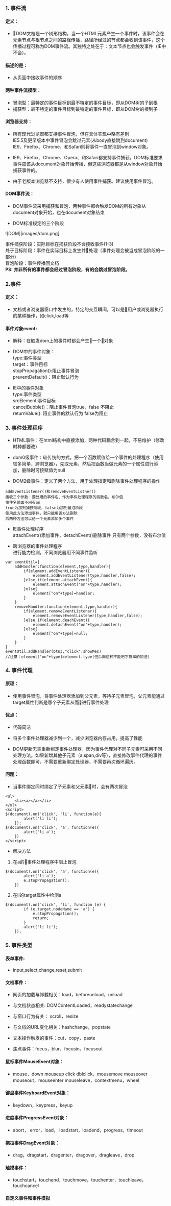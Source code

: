 ### 1. 事件流
#### 定义：
- DOM文档是一个树形结构，当一个HTML元素产生一个事件时，该事件会在元素节点与根节点之间的路径传播，路径所经过的节点都会收到该事件，这个传播过程可称为DOM事件流。其独特之处在于：文本节点也会触发事件（IE中不会）。

#### 描述的是：
- 从页面中接收事件的顺序

#### 两种事件流模型：
- 冒泡型：最特定的事件目标到最不特定的事件目标，即从DOM树的子到根
- 捕获型：最不特定的事件目标到最特定的事件目标，即从DOM树的根到子

#### 浏览器支持：
- 所有现代浏览器都支持事件冒泡，但在具体实现中略有差别  
IE5.5及更早版本中事件冒泡会跳过<html>元素(从body直接跳到document)  
IE9、Firefox、Chrome、和Safari则将事件一直冒泡到window对象。

- IE9、Firefox、Chrome、Opera、和Safari都支持事件捕获。DOM标准要求事件应该从document对象开始传播，但这些浏览器都是从window对象开始捕获事件的。
- 由于老版本浏览器不支持，很少有人使用事件捕获。建议使用事件冒泡。

#### DOM事件流：
- DOM事件流采用捕获和冒泡，两种事件都会触发DOM的所有对象从document对象开始，也在document对象结束

- DOM标准规定的三个阶段 

![DOM][images/dom.png]

事件捕获阶段：实际目标在捕获阶段不会接收事件(1-3)  
处于目标阶段：事件在实际目标上发生并处理（事件处理会被当成冒泡阶段的一部分）  
冒泡阶段：事件传播回文档  
**PS: 并非所有的事件都会经过冒泡阶段，有的会跳过冒泡阶段。**

### 2.事件

#### 定义：
- 文档或者浏览器窗口中发生的，特定的交互瞬间，可以是用户或浏览器执行的某种操作，如click,load等

#### 事件对象event:
- 解释：在触发dom上的事件时都会产生一个对象

- DOM中的事件对象：  
type:事件类型  
target：事件目标  
stopPropagation():阻止事件冒泡  
preventDefault()：阻止默认行为

- IE中的事件对象  
type:事件类型   
srcElement:事件目标  
cancelBubble()：阻止事件冒泡true，false 不阻止  
returnValue(): 阻止事件的默认行为 false为阻止  

### 3. 事件处理程序

- HTML事件：在html结构中直接添加，两种代码耦合到一起，不易维护（修改时种都要改）

- dom0级事件：较传统的方式，把一个函数赋值给一个事件的处理程序（使用较多简单，跨浏览器），先取元素，然后把函数当做元素的一个属性进行添加，删除时可接赋值为null

- DOM2级事件：定义了两个方法，用于处理指定和删除事件处理程序的操作
```
addEventListener()和removeEventListner()
接收三个参数：要处理的事件名、作为事件处理程序的函数名、布尔值
事件名前面不用有on
true为加到捕获阶段，false为加到冒泡阶段
使用此方法添加事件，就只能用该方法删除
后两种方法可以给一个元素添加多个事件
```
- IE事件处理程序  
attachEvent()添加事件，detachEvent()删除事件
只有两个参数，没有布尔值

- 跨浏览器的事件处理程序  
进行能力检测，不同浏览器用不同事件监听
```
var eventUtil={
	addHandler:function(element,type,handler){
		if(element.addEventListener){
			element.addEventListener(type,handler,false);
		}else if(element.attachEvent){
			element.attachEvent("on"+type,handler);
		}else{
			element["on"+type]=handler;
		}
	}
	removeHandler:function(element,type,handler){
		if(element.removeEventListener){
			element.removeEventListener(type,handler,false);
		}else if(element.deachEvent){
			element.detachEvent("on"+type,handler);
		}else{
			element["on"+type]=null;
		}
	}
}
eventUtil.addHandler(btn3,"click",showMes)
//注意：element["on"+type]=element.type(但后面这种不能用字符串的加法)
```

### 4. 事件代理
#### 原理：
- 使用事件冒泡，将事件处理器添加到父元素，等待子元素冒泡，父元素能通过target属性判断是哪个子元素从而进行事件处理

#### 优点：
- 代码简洁
- 将多个事件处理器减少到一个，减少浏览器内存占用，提高了性能  

- DOM更新无需重新绑定事件处理器，因为事件代理对不同子元素可采用不同处理方法。如果新增其他子元素（a,span,div等），直接修改事件代理的事件处理函数即可，不需要重新绑定处理器，不需要再次循环遍历。

#### 问题：
- 当事件绑定同时绑定了子元素和父元素时，会有两次冒泡
```
<ul>
    <li><a></a></li>
</ul>
<script>
$(document).on('click', 'li', function(e){
        alert('li li');
    });
$(document).on('click', 'a', function(e){
        alert('li a');
    })
</script>
```
- 解决方法
1. 在a的事件处理程序中阻止冒泡
```
$(document).on('click', 'a', function(e){
        alert('li a');
        e.stopPropagation();
    })
```
2. 在li的target属性中检测a
```
$(document).on('click', 'li', function (e) {
        if (e.target.nodeName == 'a') {
            e.stopPropagation();
            return;
        }
        alert('li li');
    });
```

### 5. 事件类型

#### 表单事件:
- input,select,change,reset,submit

#### 文档事件：
- 网页的加载与卸载相关：load，beforeunload，unload

- 与文档状态相关: DOMContentLoaded，readystatechange

- 与窗口行为有关： scroll，resize

- 与文档的URL变化相关：hashchange，popstate

- 文本操作触发的事件：cut，copy，paste

- 焦点事件：focus，blur，focusin，focusout

#### 鼠标事件MouseEvent对象：
- mouse，down mouseup click dblclick，mousemove mouseover mouseout，mouseenter mouseleave，contextmenu，wheel

#### 键盘事件KeyboardEvent对象：
- keydown，keypress，keyup

#### 进度事件ProgressEvent对象：
- abort， error，load， loadstart，loadend，progress，timeout

#### 拖拉事件DragEvent对象：
- drag，dragstart，dragenter，dragover，dragleave，drop

#### 触摸事件：
- touchstart，touchend，touchmove，touchenter，touchleave，touchcancel

#### 自定义事件和事件模拟
